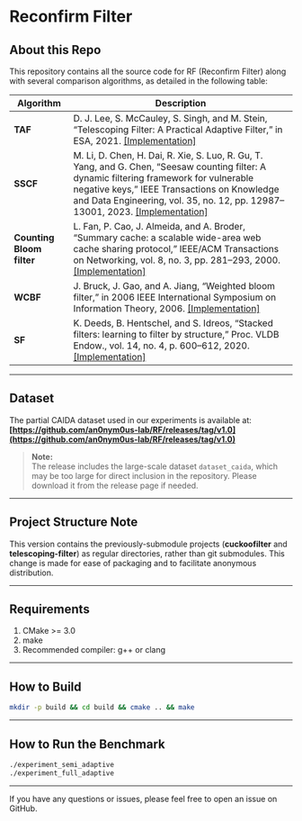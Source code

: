 # Reconfirm Filter

## About this Repo

This repository contains all the source code for RF (Reconfirm Filter) along with several comparison algorithms, as detailed in the following table:

| Algorithm              | Description |
|------------------------|-------------|
| **TAF**                | D. J. Lee, S. McCauley, S. Singh, and M. Stein, “Telescoping Filter: A Practical Adaptive Filter,” in ESA, 2021. [[Implementation]](/nonlearnedfilter/telescoping-filter) |
| **SSCF**               | M. Li, D. Chen, H. Dai, R. Xie, S. Luo, R. Gu, T. Yang, and G. Chen, “Seesaw counting filter: A dynamic filtering framework for vulnerable negative keys,” IEEE Transactions on Knowledge and Data Engineering, vol. 35, no. 12, pp. 12987–13001, 2023. [[Implementation]](/nonlearnedfilter/SSCF/SeesawCF.h) |
| **Counting Bloom filter** | L. Fan, P. Cao, J. Almeida, and A. Broder, “Summary cache: a scalable wide-area web cache sharing protocol,” IEEE/ACM Transactions on Networking, vol. 8, no. 3, pp. 281–293, 2000. [[Implementation]](/nonlearnedfilter/countingBloom.h) |
| **WCBF**               | J. Bruck, J. Gao, and A. Jiang, “Weighted bloom filter,” in 2006 IEEE International Symposium on Information Theory, 2006. [[Implementation]](/nonlearnedfilter/wcbf.h) |
| **SF**                 | K. Deeds, B. Hentschel, and S. Idreos, “Stacked filters: learning to filter by structure,” Proc. VLDB Endow., vol. 14, no. 4, p. 600–612, 2020. [[Implementation]](/nonlearnedfilter/stackedfilter/) |

---

## Dataset

The partial CAIDA dataset used in our experiments is available at:
**[https://github.com/an0nym0us-lab/RF/releases/tag/v1.0](https://github.com/an0nym0us-lab/RF/releases/tag/v1.0)**

> **Note:**  
> The release includes the large-scale dataset `dataset_caida`, which may be too large for direct inclusion in the repository. Please download it from the release page if needed.

---

## Project Structure Note

This version contains the previously-submodule projects (**cuckoofilter** and **telescoping-filter**) as regular directories, rather than git submodules. This change is made for ease of packaging and to facilitate anonymous distribution.

---

## Requirements

1. CMake >= 3.0
2. make
3. Recommended compiler: g++ or clang

---

## How to Build

```bash
mkdir -p build && cd build && cmake .. && make
```

---

## How to Run the Benchmark

```bash
./experiment_semi_adaptive
./experiment_full_adaptive
```

---

If you have any questions or issues, please feel free to open an issue on GitHub.